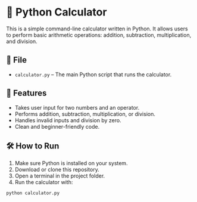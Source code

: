 # 🧮 Python Calculator

This is a simple command-line calculator written in Python. It allows users to perform basic arithmetic operations: addition, subtraction, multiplication, and division.

## 📂 File

- `calculator.py` – The main Python script that runs the calculator.

## 🚀 Features

- Takes user input for two numbers and an operator.
- Performs addition, subtraction, multiplication, or division.
- Handles invalid inputs and division by zero.
- Clean and beginner-friendly code.

## 🛠 How to Run

1. Make sure Python is installed on your system.
2. Download or clone this repository.
3. Open a terminal in the project folder.
4. Run the calculator with:

```bash
python calculator.py
